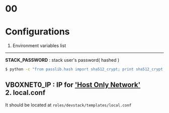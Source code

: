 # 00

Configurations
===

1. Environment variables list  
---
__STACK_PASSWORD__ : stack user's password( hashed )  
```sh
$ python -c "from passlib.hash import sha512_crypt; print sha512_crypt.encrypt('{{ STACK_PASSWORD }}')"
```
__VBOXNET0_IP__ : IP for ['Host Only Network'](https://www.virtualbox.org/manual/ch06.html#network_hostonly)  
2. local.conf  
---
It should be located at `roles/devstack/templates/local.conf`

